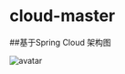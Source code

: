 # cloud-master
##基于Spring Cloud
架构图

![avatar](https://github.com/Saint6733/cloud-master/tree/master/imgs/Cloud-Master.jpg)